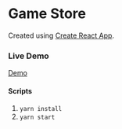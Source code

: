 # Game Store

Created using [Create React App](https://github.com/facebook/create-react-app).

### Live Demo

[Demo](https://harshk341.github.io/gamestore/)

#### Scripts

1. `yarn install`
2. `yarn start`
